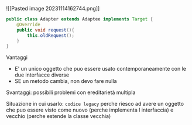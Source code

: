 ![[Pasted image 20231114162744.png]]
```java
public class Adapter extends Adaptee implements Target {
	@Override
	public void request(){
		this.oldRequest();
	}
}
```

Vantaggi
- E' un unico oggetto che puo essere usato contemporaneamente con le due interfacce diverse
- SE un metodo cambia, non devo fare nulla

Svantaggi: possibili problemi con ereditarietà multipla

Situazione in cui usarlo: `codice legacy` perche riesco ad avere un oggetto che puo essere visto come nuovo (perche implementa l interfaccia) e vecchio (perche estende la classe vecchia)